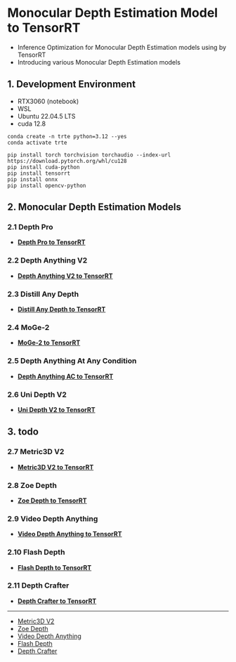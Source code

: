 # Monocular Depth Estimation Model to TensorRT
- Inference Optimization for Monocular Depth Estimation models using by TensorRT 
- Introducing various Monocular Depth Estimation models


## 1. Development Environment

- RTX3060 (notebook)
- WSL 
- Ubuntu 22.04.5 LTS
- cuda 12.8

```
conda create -n trte python=3.12 --yes 
conda activate trte

pip install torch torchvision torchaudio --index-url https://download.pytorch.org/whl/cu128
pip install cuda-python
pip install tensorrt
pip install onnx
pip install opencv-python
```

## 2. Monocular Depth Estimation Models 

### 2.1 Depth Pro
- **[Depth Pro to TensorRT](Depth_Pro/README.md)**   
### 2.2 Depth Anything V2
- **[Depth Anything V2 to TensorRT](Depth_Anything_V2/README.md)**   
### 2.3 Distill Any Depth
- **[Distill Any Depth to TensorRT](Distill_Any_Depth/README.md)**   
### 2.4 MoGe-2
- **[MoGe-2 to TensorRT](MoGe_2/README.md)**   
### 2.5 Depth Anything At Any Condition
- **[Depth Anything AC to TensorRT](Depth_Anything_AC/README.md)**   
### 2.6 Uni Depth V2
- **[Uni Depth V2 to TensorRT](Uni_Depth_V2/README.md)**  

## 3. todo
### 2.7 Metric3D V2
- **[Metric3D V2 to TensorRT](Metric3D_V2/README.md)**  
### 2.8 Zoe Depth
- **[Zoe Depth to TensorRT](Zoe_Depth/README.md)**   
### 2.9 Video Depth Anything
- **[Video Depth Anything to TensorRT](Video_Depth_Anything/README.md)** 
### 2.10 Flash Depth  
- **[Flash Depth to TensorRT](Flash_Depth/README.md)**   
### 2.11 Depth Crafter
- **[Depth Crafter to TensorRT](Depth_Crafter/README.md)**   
-------------
- [Metric3D V2](https://github.com/YvanYin/Metric3D)   
- [Zoe Depth](https://github.com/isl-org/ZoeDepth)   
- [Video Depth Anything](https://github.com/DepthAnything/Video-Depth-Anything)   
- [Flash Depth](https://github.com/Eyeline-Research/flashdepth)   
- [Depth Crafter](https://github.com/Tencent/DepthCrafter)   